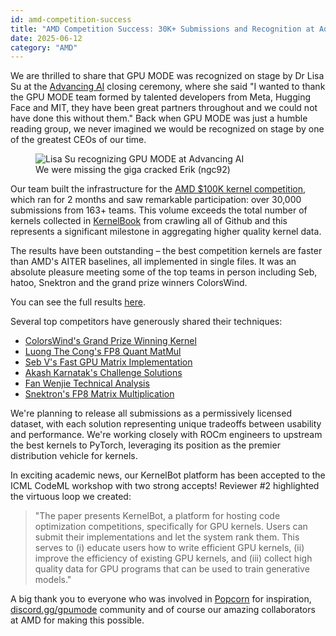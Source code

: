 ```yaml
---
id: amd-competition-success
title: "AMD Competition Success: 30K+ Submissions and Recognition at Advancing AI"
date: 2025-06-12
category: "AMD"
---
```


We are thrilled to share that GPU MODE was recognized on stage by Dr Lisa Su at the [Advancing AI](https://www.amd.com/en/corporate/events/advancing-ai.html) closing ceremony, where she said "I wanted to thank the GPU MODE team formed by talented developers from Meta, Hugging Face and MIT, they have been great partners throughout and we could not have done this without them." Back when GPU MODE was just a humble reading group, we never imagined we would be recognized on stage by one of the greatest CEOs of our time.

<figure>
  <img src="/static/images/lisa.jpeg" alt="Lisa Su recognizing GPU MODE at Advancing AI" />
  <figcaption>We were missing the giga cracked Erik (ngc92)</figcaption>
</figure>

Our team built the infrastructure for the [AMD $100K kernel competition](https://www.datamonsters.com/amd-developer-challenge-2025), which ran for 2 months and saw remarkable participation: over 30,000 submissions from 163+ teams. This volume exceeds the total number of kernels collected in [KernelBook](https://huggingface.co/datasets/GPUMODE/KernelBook) from crawling all of Github and this represents a significant milestone in aggregating higher quality kernel data.

The results have been outstanding – the best competition kernels are faster than AMD's AITER baselines, all implemented in single files. It was an absolute pleasure meeting some of the top teams in person including Seb, hatoo, Snektron and the grand prize winners ColorsWind.

You can see the full results [here](https://www.gpumode.com/).

Several top competitors have generously shared their techniques:

- [ColorsWind's Grand Prize Winning Kernel](https://github.com/ColorsWind/AMD-Developer-Challenge-2025)
- [Luong The Cong's FP8 Quant MatMul](https://github.com/luongthecong123/fp8-quant-matmul)
- [Seb V's Fast GPU Matrix Implementation](https://seb-v.github.io/optimization/update/2025/01/20/Fast-GPU-Matrix-multiplication.html)
- [Akash Karnatak's Challenge Solutions](https://akashkarnatak.github.io/amd-challenge/)
- [Fan Wenjie Technical Analysis](https://www.bilibili.com/read/cv41954307/?opus_fallback=1)
- [Snektron's FP8 Matrix Multiplication](https://github.com/Snektron/gpumode-amd-fp8-mm)

We're planning to release all submissions as a permissively licensed dataset, with each solution representing unique tradeoffs between usability and performance. We're working closely with ROCm engineers to upstream the best kernels to PyTorch, leveraging its position as the premier distribution vehicle for kernels.

In exciting academic news, our KernelBot platform has been accepted to the ICML CodeML workshop with two strong accepts! Reviewer #2 highlighted the virtuous loop we created:
> "The paper presents KernelBot, a platform for hosting code optimization competitions, specifically for GPU kernels. Users can submit their implementations and let the system rank them. This serves to (i) educate users how to write efficient GPU kernels, (ii) improve the efficiency of existing GPU kernels, and (iii) collect high quality data for GPU programs that can be used to train generative models."

A big thank you to everyone who was involved in [Popcorn](https://gpu-mode.github.io/popcorn/) for inspiration, [discord.gg/gpumode](https://discord.gg/gpumode) community and of course our amazing collaborators at AMD for making this possible.
